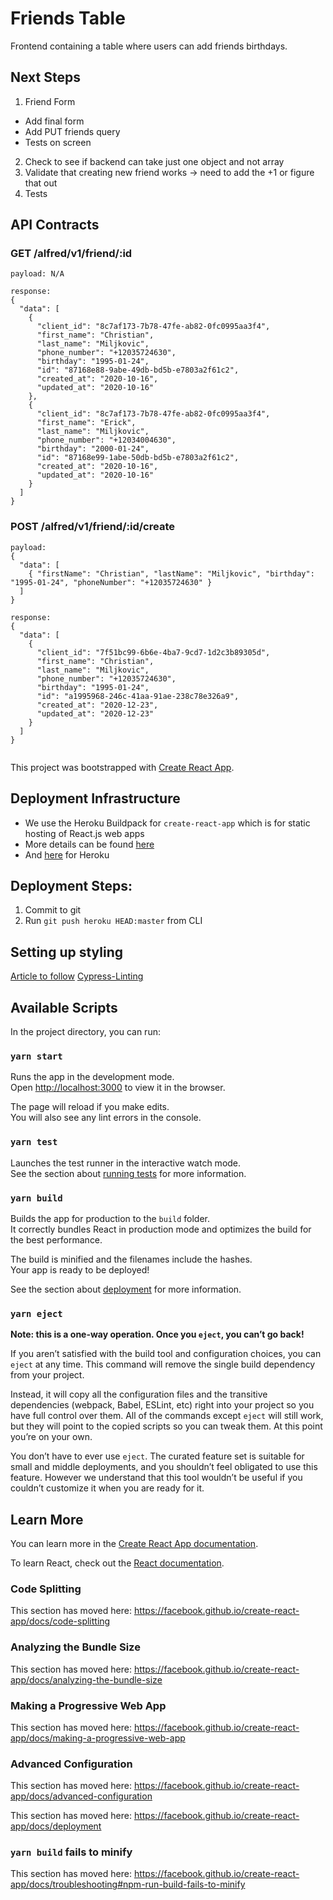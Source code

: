 # Friends Table

Frontend containing a table where users can add friends birthdays.

## Next Steps

1. Friend Form

- Add final form
- Add PUT friends query
- Tests on screen

2. Check to see if backend can take just one object and not array
3. Validate that creating new friend works -> need to add the +1 or figure that out
4. Tests

## API Contracts

### GET /alfred/v1/friend/:id

```
payload: N/A

response:
{
  "data": [
    {
      "client_id": "8c7af173-7b78-47fe-ab82-0fc0995aa3f4",
      "first_name": "Christian",
      "last_name": "Miljkovic",
      "phone_number": "+12035724630",
      "birthday": "1995-01-24",
      "id": "87168e88-9abe-49db-bd5b-e7803a2f61c2",
      "created_at": "2020-10-16",
      "updated_at": "2020-10-16"
    },
    {
      "client_id": "8c7af173-7b78-47fe-ab82-0fc0995aa3f4",
      "first_name": "Erick",
      "last_name": "Miljkovic",
      "phone_number": "+12034004630",
      "birthday": "2000-01-24",
      "id": "87168e99-1abe-50db-bd5b-e7803a2f61c2",
      "created_at": "2020-10-16",
      "updated_at": "2020-10-16"
    }
  ]
}
```

### POST /alfred/v1/friend/:id/create

```
payload:
{
  "data": [
    { "firstName": "Christian", "lastName": "Miljkovic", "birthday": "1995-01-24", "phoneNumber": "+12035724630" }
  ]
}

response:
{
  "data": [
    {
      "client_id": "7f51bc99-6b6e-4ba7-9cd7-1d2c3b89305d",
      "first_name": "Christian",
      "last_name": "Miljkovic",
      "phone_number": "+12035724630",
      "birthday": "1995-01-24",
      "id": "a1995968-246c-41aa-91ae-238c78e326a9",
      "created_at": "2020-12-23",
      "updated_at": "2020-12-23"
    }
  ]
}


```

This project was bootstrapped with [Create React App](https://github.com/facebook/create-react-app).

## Deployment Infrastructure

- We use the Heroku Buildpack for `create-react-app` which is for static hosting of React.js web apps
- More details can be found [here](https://github.com/mars/create-react-app-buildpack)
- And [here](https://blog.heroku.com/deploying-react-with-zero-configuration) for Heroku

## Deployment Steps:

1. Commit to git
2. Run `git push heroku HEAD:master` from CLI

## Setting up styling

[Article to follow](https://www.digitalocean.com/community/tutorials/linting-and-formatting-with-eslint-in-vs-code)
[Cypress-Linting](https://github.com/cypress-io/eslint-plugin-cypress)

## Available Scripts

In the project directory, you can run:

### `yarn start`

Runs the app in the development mode.<br />
Open [http://localhost:3000](http://localhost:3000) to view it in the browser.

The page will reload if you make edits.<br />
You will also see any lint errors in the console.

### `yarn test`

Launches the test runner in the interactive watch mode.<br />
See the section about [running tests](https://facebook.github.io/create-react-app/docs/running-tests) for more information.

### `yarn build`

Builds the app for production to the `build` folder.<br />
It correctly bundles React in production mode and optimizes the build for the best performance.

The build is minified and the filenames include the hashes.<br />
Your app is ready to be deployed!

See the section about [deployment](https://facebook.github.io/create-react-app/docs/deployment) for more information.

### `yarn eject`

**Note: this is a one-way operation. Once you `eject`, you can’t go back!**

If you aren’t satisfied with the build tool and configuration choices, you can `eject` at any time. This command will remove the single build dependency from your project.

Instead, it will copy all the configuration files and the transitive dependencies (webpack, Babel, ESLint, etc) right into your project so you have full control over them. All of the commands except `eject` will still work, but they will point to the copied scripts so you can tweak them. At this point you’re on your own.

You don’t have to ever use `eject`. The curated feature set is suitable for small and middle deployments, and you shouldn’t feel obligated to use this feature. However we understand that this tool wouldn’t be useful if you couldn’t customize it when you are ready for it.

## Learn More

You can learn more in the [Create React App documentation](https://facebook.github.io/create-react-app/docs/getting-started).

To learn React, check out the [React documentation](https://reactjs.org/).

### Code Splitting

This section has moved here: https://facebook.github.io/create-react-app/docs/code-splitting

### Analyzing the Bundle Size

This section has moved here: https://facebook.github.io/create-react-app/docs/analyzing-the-bundle-size

### Making a Progressive Web App

This section has moved here: https://facebook.github.io/create-react-app/docs/making-a-progressive-web-app

### Advanced Configuration

This section has moved here: https://facebook.github.io/create-react-app/docs/advanced-configuration

This section has moved here: https://facebook.github.io/create-react-app/docs/deployment

### `yarn build` fails to minify

This section has moved here: https://facebook.github.io/create-react-app/docs/troubleshooting#npm-run-build-fails-to-minify
